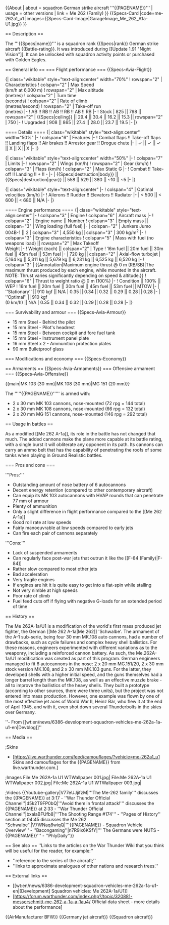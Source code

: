 {{About
| about = squadron German strike aircraft '''{{PAGENAME}}'''
| usage = other versions
| link = Me 262 (Family)
}}
{{Specs-Card
|code=me-262a1_u1
|images={{Specs-Card-Image|GarageImage_Me_262_A1a-U1.jpg}}
}}

== Description ==
<!-- ''In the description, the first part should be about the history of and the creation and combat usage of the aircraft, as well as its key features. In the second part, tell the reader about the aircraft in the game. Insert a screenshot of the vehicle, so that if the novice player does not remember the vehicle by name, he will immediately understand what kind of vehicle the article is talking about.'' -->
The '''{{Specs|name}}''' is a squadron rank {{Specs|rank}} German strike aircraft {{Battle-rating}}. It was introduced during [[Update 1.91 "Night Vision"]]. It can be unlocked with squadron activity points or purchased with Golden Eagles.

== General info ==
=== Flight performance ===
{{Specs-Avia-Flight}}
<!-- ''Describe how the aircraft behaves in the air. Speed, manoeuvrability, acceleration and allowable loads - these are the most important characteristics of the vehicle.'' -->

{| class="wikitable" style="text-align:center" width="70%"
! rowspan="2" | Characteristics
! colspan="2" | Max Speed<br>(km/h at 6,000 m)
! rowspan="2" | Max altitude<br>(metres)
! colspan="2" | Turn time<br>(seconds)
! colspan="2" | Rate of climb<br>(metres/second)
! rowspan="2" | Take-off run<br>(metres)
|-
! AB !! RB !! AB !! RB !! AB !! RB
|-
! Stock
| 825 || 798 || rowspan="2" | {{Specs|ceiling}} || 29.4 || 30.4 || 16.2 || 15.3 || rowspan="2" | 750
|-
! Upgraded
| 908 || 865 || 27.4 || 28.0 || 23.7 || 19.5
|-
|}

==== Details ====
{| class="wikitable" style="text-align:center" width="50%"
|-
! colspan="6" | Features
|-
! Combat flaps !! Take-off flaps !! Landing flaps !! Air brakes !! Arrestor gear !! Drogue chute
|-
| ✓ || ✓ || ✓ || X || X || X     <!-- ✓ -->
|-
|}

{| class="wikitable" style="text-align:center" width="50%"
|-
! colspan="7" | Limits
|-
! rowspan="2" | Wings (km/h)
! rowspan="2" | Gear (km/h)
! colspan="3" | Flaps (km/h)
! colspan="2" | Max Static G
|-
! Combat !! Take-off !! Landing !! + !! -
|-
| {{Specs|destruction|body}} || {{Specs|destruction|gear}} || 558 || 529 || 380 || ~10 || ~5
|-
|}

{| class="wikitable" style="text-align:center"
|-
! colspan="4" | Optimal velocities (km/h)
|-
! Ailerons !! Rudder !! Elevators !! Radiator
|-
| < 500 || < 600 || < 680 || N/A
|-
|}

==== Engine performance ====
{| class="wikitable" style="text-align:center"
|-
! colspan="3" | Engine
! colspan="6" | Aircraft mass
|-
! colspan="2" | Engine name || Number
! colspan="3" | Empty mass || colspan="3" | Wing loading (full fuel)
|-
| colspan="2" | Junkers Jumo 004B-1 ||  2
| colspan="3" | 4,550 kg || colspan="3" |  300 kg/m<sup>2</sup>
|-
! colspan="3" | Engine characteristics
! colspan="5" | Mass with fuel (no weapons load) || rowspan="2" | Max Takeoff<br />Weight
|-
! Weight (each) || colspan="2" | Type
! 16m fuel || 20m fuel || 30m fuel || 45m fuel || 53m fuel
|-
| 720 kg || colspan="2" | Axial-flow turbojet
| 5,164 kg || 5,311 kg || 5,679 kg || 6,231 kg || 6,525 kg || 6,520 kg
|-
! colspan="3" | {{Annotation|Maximum engine thrust @ 0 m (RB/SB)|The maximum thrust produced by each engine, while mounted in the aircraft. NOTE: Thrust varies significantly depending on speed & altitude.}}
! colspan="6" | Thrust to weight ratio @ 0 m (100%)
|-
! Condition || 100% || WEP
! 16m fuel || 20m fuel || 30m fuel || 45m fuel || 53m fuel || MTOW
|-
| ''Stationary'' || 910 kgf || N/A
| 0.35 || 0.34 || 0.32 || 0.29 || 0.28 || 0.28
|-
| ''Optimal'' || 910 kgf<br />(0 km/h) || N/A
| 0.35 || 0.34 || 0.32 || 0.29 || 0.28 || 0.28
|-
|}

=== Survivability and armour ===
{{Specs-Avia-Armour}}
<!-- ''Examine the survivability of the aircraft. Note how vulnerable the structure is and how secure the pilot is, whether the fuel tanks are armoured, etc. Describe the armour, if there is any, and also mention the vulnerability of other critical aircraft systems.'' -->

* 15 mm Steel - Behind the pilot
* 15 mm Steel - Pilot's headrest
* 15 mm Steel - Between cockpit and fore fuel tank
* 15 mm Steel - Instrument panel plate
* 16 mm Steel x 2 - Ammunition protection plates
* 90 mm Bulletproof glass

=== Modifications and economy ===
{{Specs-Economy}}

== Armaments ==
{{Specs-Avia-Armaments}}
=== Offensive armament ===
{{Specs-Avia-Offensive}}
<!-- ''Describe the offensive armament of the aircraft, if any. Describe how effective the cannons and machine guns are in a battle, and also what belts or drums are better to use. If there is no offensive weaponry, delete this subsection.'' -->
{{main|MK 103 (30 mm)|MK 108 (30 mm)|MG 151 (20 mm)}}

The '''''{{PAGENAME}}''''' is armed with:

* 2 x 30 mm MK 103 cannons, nose-mounted (72 rpg = 144 total)
* 2 x 30 mm MK 108 cannons, nose-mounted (66 rpg = 132 total)
* 2 x 20 mm MG 151 cannons, nose-mounted (146 rpg = 292 total)

== Usage in battles ==
<!-- ''Describe the tactics of playing in the aircraft, the features of using aircraft in a team and advice on tactics. Refrain from creating a "guide" - do not impose a single point of view, but instead, give the reader food for thought. Examine the most dangerous enemies and give recommendations on fighting them. If necessary, note the specifics of the game in different modes (AB, RB, SB).'' -->

As a modified [[Me 262 A-1a]], its role in the battle has not changed that much. The added cannons make the plane more capable at its battle rating, with a single burst it will obliterate any opponent in its path. Its cannons can carry an ammo belt that has the capability of penetrating the roofs of some tanks when playing in Ground Realistic battles.

=== Pros and cons ===
<!-- ''Summarise and briefly evaluate the vehicle in terms of its characteristics and combat effectiveness. Mark its pros and cons in the bulleted list. Try not to use more than 6 points for each of the characteristics. Avoid using categorical definitions such as "bad", "good" and the like - use substitutions with softer forms such as "inadequate" and "effective".'' -->

'''Pros:'''

* Outstanding amount of nose battery of 6 autocannons
* Decent energy retention (compared to other contemporary aircraft)
* Can equip its MK 103 autocannons with HVAP rounds that can penetrate 77 mm of armour
* Plenty of ammunition
* Only a slight difference in flight performance compared to the [[Me 262 A-1a]]
* Good roll rate at low speeds
* Fairly manoeuvrable at low speeds compared to early jets
* Can fire each pair of cannons separately

'''Cons:'''

* Lack of suspended armaments
* Can regularly face post-war jets that outrun it like the [[F-84 (Family)|F-84]]
* Rather slow compared to most other jets
* Bad acceleration
* Very fragile engines
* If engines are hit it is quite easy to get into a flat-spin while stalling
* Not very nimble at high speeds
* Poor rate of climb
* Fuel feed cuts off if flying with negative G-loads for an extended period of time

== History ==
<!-- ''Describe the history of the creation and combat usage of the aircraft in more detail than in the introduction. If the historical reference turns out to be too long, take it to a separate article, taking a link to the article about the vehicle and adding a block "/History" (example: <nowiki>https://wiki.warthunder.com/(Vehicle-name)/History</nowiki>) and add a link to it here using the <code>main</code> template. Be sure to reference text and sources by using <code><nowiki><ref></ref></nowiki></code>, as well as adding them at the end of the article with <code><nowiki><references /></nowiki></code>. This section may also include the vehicle's dev blog entry (if applicable) and the in-game encyclopedia description (under <code><nowiki>=== In-game description ===</nowiki></code>, also if applicable).'' -->

The Me 262A-1a/U1 is a modification of the world's first mass produced jet fighter, the German [[Me 262 A-1a|Me 262]] 'Schwalbe'. The armament of the A-1 sub-serie, being four 30 mm MK.108 auto cannons, had a number of drawbacks, such as cycle failures and complex heavy shell ballistics. For these reasons, engineers experimented with different variations as to the weaponry, including a reinforced cannon battery. As such, the Me.262A-1a/U1 modification was created as part of this program. German engineers managed to fit 6 autocannons in the nose: 2 x 20 mm MG.151/20, 2 x 30 mm stock version MK.108, and 2 x 30 mm MK.103 guns. For the latter, they developed shells with a higher initial speed, and the guns themselves had a longer barrel length than the MK.108, as well as an effective muzzle brake - all to improve the ballistics of the heavy shells.  They built a prototype (according to other sources, there were three units), but the project was not entered into mass production. However, one example was flown by one of the most effective jet aces of World War II, Heinz Bär, who flew it at the end of April 1945, and with it, even shot down several Thunderbolts in the skies over Germany.

''- From [[wt:en/news/6386-development-squadron-vehicles-me-262a-1a-u1-en|Devblog]]''

== Media ==
<!-- ''Excellent additions to the article would be video guides, screenshots from the game, and photos.'' -->

;Skins

* [https://live.warthunder.com/feed/camouflages/?vehicle=me-262a1_u1 Skins and camouflages for the {{PAGENAME}} from live.warthunder.com.]

;Images
<gallery mode="packed" caption="Me 262 A-1a/U1 Devblog Images" heights="200">
File:Me 262A-1a U1 WTWallpaper 001.jpg|
File:Me 262A-1a U1 WTWallpaper 002.jpg|
File:Me 262A-1a U1 WTWallpaper 003.jpg|
</gallery>

;Videos
{{Youtube-gallery|V77eUJjifzM|'''The Me-262 family''' discusses the {{PAGENAME}} at 3:17 - ''War Thunder Official Channel''|d5k2T9FP0bQ|'''Avoid them in frontal attack!''' discusses the {{PAGENAME}} at 2:33 - ''War Thunder Official Channel''|bxalaBFUfb8|'''The Shooting Range #174''' - ''Pages of History'' section at 04:45 discusses the Me 262 "Schwalbe".|V7WNaq8wiqQ|'''{{PAGENAME}} - Squadron Vehicle Overview''' - ''Bacongaming''|n7R9ix6KSfY|''' The Germans were NUTS - {{PAGENAME}}'''  - ''PhlyDaily''}}

== See also ==
''Links to the articles on the War Thunder Wiki that you think will be useful for the reader, for example:''

* ''reference to the series of the aircraft;''
* ''links to approximate analogues of other nations and research trees.''

== External links ==
<!-- ''Paste links to sources and external resources, such as:''
* ''topic on the official game forum;''
* ''other literature.'' -->

* [[wt:en/news/6386-development-squadron-vehicles-me-262a-1a-u1-en|[Development<nowiki>]</nowiki> Squadron vehicles: Me 262A-1a/U1]]
* [https://forum.warthunder.com/index.php?/topic/320881-messerschmitt-me-262-a-1a-a-1au4/ Official data sheet - more details about the performance]

{{AirManufacturer BFW}}
{{Germany jet aircraft}}
{{Squadron aircraft}}